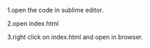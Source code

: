 1.open the code in sublime editor.

2.open index.html

3.right click on index.html and open in browser.
